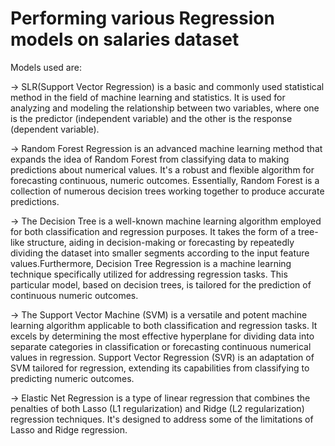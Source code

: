 # Performing various Regression models on salaries dataset

Models used are:
    
-> SLR(Support Vector Regression) is a basic and commonly used statistical method in the field of machine learning and statistics. It is used for analyzing and modeling the relationship between two variables, where one is the predictor (independent variable) and the other is the response (dependent variable).

-> Random Forest Regression is an advanced machine learning method that expands the idea of Random Forest from classifying data to making predictions about numerical values. It's a robust and flexible algorithm for forecasting continuous, numeric outcomes. Essentially, Random Forest is a collection of numerous decision trees working together to produce accurate predictions.

-> The Decision Tree is a well-known machine learning algorithm employed for both classification and regression purposes. It takes the form of a tree-like structure, aiding in decision-making or forecasting by repeatedly dividing the dataset into smaller segments according to the input feature values.Furthermore, Decision Tree Regression is a machine learning technique specifically utilized for addressing regression tasks. This particular model, based on decision trees, is tailored for the prediction of continuous numeric outcomes.

-> The Support Vector Machine (SVM) is a versatile and potent machine learning algorithm applicable to both classification and regression tasks. It excels by determining the most effective hyperplane for dividing data into separate categories in classification or forecasting continuous numerical values in regression. Support Vector Regression (SVR) is an adaptation of SVM tailored for regression, extending its capabilities from classifying to predicting numeric outcomes.

-> Elastic Net Regression is a type of linear regression that combines the penalties of both Lasso (L1 regularization) and Ridge (L2 regularization) regression techniques. It's designed to address some of the limitations of Lasso and Ridge regression.
